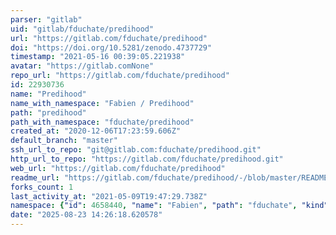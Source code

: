 ```yaml
---
parser: "gitlab"
uid: "gitlab/fduchate/predihood"
url: "https://gitlab.com/fduchate/predihood"
doi: "https://doi.org/10.5281/zenodo.4737729"
timestamp: "2021-05-16 00:39:05.221938"
avatar: "https://gitlab.comNone"
repo_url: "https://gitlab.com/fduchate/predihood"
id: 22930736
name: "Predihood"
name_with_namespace: "Fabien / Predihood"
path: "predihood"
path_with_namespace: "fduchate/predihood"
created_at: "2020-12-06T17:23:59.606Z"
default_branch: "master"
ssh_url_to_repo: "git@gitlab.com:fduchate/predihood.git"
http_url_to_repo: "https://gitlab.com/fduchate/predihood.git"
web_url: "https://gitlab.com/fduchate/predihood"
readme_url: "https://gitlab.com/fduchate/predihood/-/blob/master/README.md"
forks_count: 1
last_activity_at: "2021-05-09T19:47:29.738Z"
namespace: {"id": 4658440, "name": "Fabien", "path": "fduchate", "kind": "user", "full_path": "fduchate", "parent_id": null, "avatar_url": "https://secure.gravatar.com/avatar/4fd1487bfb494c92eaf81f11f8323534?s=80&d=identicon", "web_url": "https://gitlab.com/fduchate"}
date: "2025-08-23 14:26:18.620578"
---
```

